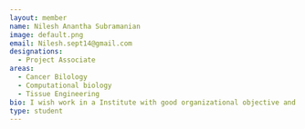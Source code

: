 ```yaml
---
layout: member
name: Nilesh Anantha Subramanian 
image: default.png
email: Nilesh.sept14@gmail.com
designations: 
  - Project Associate 
areas:
  - Cancer Bilology
  - Computational biology
  - Tissue Engineering
bio: I wish work in a Institute with good organizational objective and friendly environment and prove to be an asset where i coild use my skills to utmost level. 
type: student
---
```

